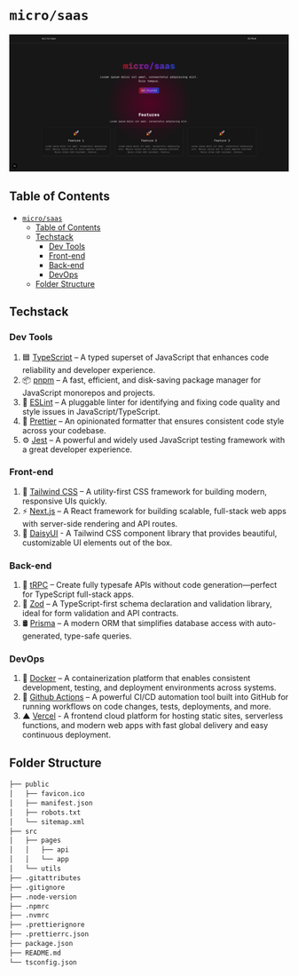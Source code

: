 # `micro/saas`

![cover](./images/cover.png)

## Table of Contents

- [`micro/saas`](#microsaas)
  - [Table of Contents](#table-of-contents)
  - [Techstack](#techstack)
    - [Dev Tools](#dev-tools)
    - [Front-end](#front-end)
    - [Back-end](#back-end)
    - [DevOps](#devops)
  - [Folder Structure](#folder-structure)

## Techstack

### Dev Tools

1. 🟦 [TypeScript](https://www.typescriptlang.org/) – A typed superset of JavaScript that enhances code reliability and developer experience.
2. 📦 [pnpm](https://pnpm.io/) – A fast, efficient, and disk-saving package manager for JavaScript monorepos and projects.
3. 🧹 [ESLint](https://eslint.org/) – A pluggable linter for identifying and fixing code quality and style issues in JavaScript/TypeScript.
4. 🎨 [Prettier](https://prettier.io/) – An opinionated formatter that ensures consistent code style across your codebase.
5. ⚙️ [Jest](https://jestjs.io/) – A powerful and widely used JavaScript testing framework with a great developer experience.

### Front-end

1. 💨 [Tailwind CSS](https://tailwindcss.com/) – A utility-first CSS framework for building modern, responsive UIs quickly.
2. ⚡ [Next.js](https://nextjs.org/) – A React framework for building scalable, full-stack web apps with server-side rendering and API routes.
3. 🌼 [DaisyUI](https://daisyui.com) - A Tailwind CSS component library that provides beautiful, customizable UI elements out of the box.

### Back-end

1. 🔗 [tRPC](https://trpc.io/) – Create fully typesafe APIs without code generation—perfect for TypeScript full-stack apps.
2. 🧱 [Zod](https://zod.dev/) – A TypeScript-first schema declaration and validation library, ideal for form validation and API contracts.
3. 🛢️ [Prisma](https://www.prisma.io/) – A modern ORM that simplifies database access with auto-generated, type-safe queries.

### DevOps

1. 🐳 [Docker](https://www.docker.com/) – A containerization platform that enables consistent development, testing, and deployment environments across systems.
2. 🔁 [Github Actions](https://github.com/features/actions) – A powerful CI/CD automation tool built into GitHub for running workflows on code changes, tests, deployments, and more.
3. ▲ [Vercel](https://vercel.com) - A frontend cloud platform for hosting static sites, serverless functions, and modern web apps with fast global delivery and easy continuous deployment.

## Folder Structure

```txt
├── public
│   ├── favicon.ico
│   ├── manifest.json
│   ├── robots.txt
│   └── sitemap.xml
├── src
│   ├── pages
│   │   ├── api
│   │   └── app
│   └── utils
├── .gitattributes
├── .gitignore
├── .node-version
├── .npmrc
├── .nvmrc
├── .prettierignore
├── .prettierrc.json
├── package.json
├── README.md
└── tsconfig.json
```

